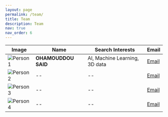 ```yaml
---
layout: page
permalink: /team/
title: Team
description: Team
nav: true
nav_order: 6
---
```



| Image                      | Name      | Search Interests        | Email                |
|----------------------------|-----------|-------------------------|----------------------|
| ![Person 1](../../assets/img/said.jpg) | **OHAMOUDDOU SAID** | AI, Machine Learning, 3D data   | [Email](mailto:said_ohamouddou1@um5.ac.ma) |
| ![Person 2]() |--| --| [Email](mailto:person2@example.com) |
| ![Person 3](https://via.placeholder.com/150) |--| --   | [Email](mailto:person3@example.com) |
| ![Person 4](https://via.placeholder.com/150) | -- |-- | [Email](mailto:person4@example.com) |
